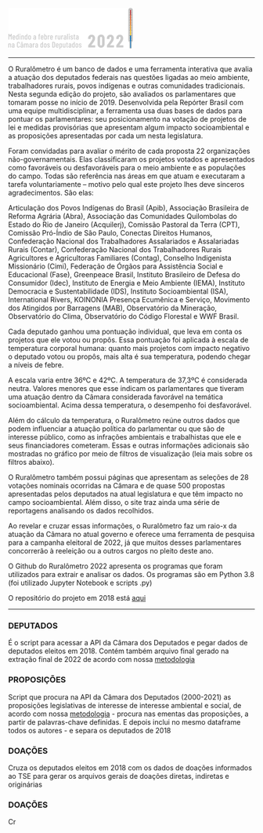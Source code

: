 [![Ruralômetro](doc/logo_g.png)](https://ruralometro2022.reporterbrasil.org.br/)

----
 O Ruralômetro é um banco de dados e uma ferramenta interativa que avalia a atuação dos deputados federais nas questões ligadas ao meio ambiente, trabalhadores rurais, povos indígenas e outras comunidades tradicionais. Nesta segunda edição do projeto, são avaliados os parlamentares que tomaram posse no início de 2019. Desenvolvida pela Repórter Brasil com uma equipe multidisciplinar, a ferramenta usa duas bases de dados para pontuar os parlamentares: seu posicionamento na votação de projetos de lei e medidas provisórias que apresentam algum impacto socioambiental e as proposições apresentadas por cada um nesta legislatura.

Foram convidadas para avaliar o mérito de cada proposta 22 organizações não-governamentais. Elas classificaram os projetos votados e apresentados como favoráveis ou desfavoráveis para o meio ambiente e as populações do campo. Todas são referência nas áreas em que atuam e executaram a tarefa voluntariamente – motivo pelo qual este projeto lhes deve sinceros agradecimentos. São elas:

Articulação dos Povos Indígenas do Brasil (Apib), Associação Brasileira de Reforma Agrária (Abra), Associação das Comunidades Quilombolas do Estado do Rio de Janeiro (Acquilerj), Comissão Pastoral da Terra (CPT), Comissão Pró-Índio de São Paulo, Conectas Direitos Humanos, Confederação Nacional dos Trabalhadores Assalariados e Assalariadas Rurais (Contar), Confederação Nacional dos Trabalhadores Rurais Agricultores e Agricultoras Familiares (Contag), Conselho Indigenista Missionário (Cimi), Federação de Órgãos para Assistência Social e Educacional (Fase), Greenpeace Brasil, Instituto Brasileiro de Defesa do Consumidor (Idec), Instituto de Energia e Meio Ambiente (IEMA), Instituto Democracia e Sustentabilidade (IDS), Instituto Socioambiental (ISA), International Rivers, KOINONIA Presença Ecumênica e Serviço, Movimento dos Atingidos por Barragens (MAB), Observatório da Mineração, Observatório do Clima, Observatório do Código Florestal e WWF Brasil.

Cada deputado ganhou uma pontuação individual, que leva em conta os projetos que ele votou ou propôs. Essa pontuação foi aplicada à escala de temperatura corporal humana: quanto mais projetos com impacto negativo o deputado votou ou propôs, mais alta é sua temperatura, podendo chegar a níveis de febre.

A escala varia entre 36ºC e 42ºC. A temperatura de 37,3ºC é considerada neutra. Valores menores que esse indicam os parlamentares que tiveram uma atuação dentro da Câmara considerada favorável na temática socioambiental. Acima dessa temperatura, o desempenho foi desfavorável.

Além do cálculo da temperatura, o Ruralômetro reúne outros dados que podem influenciar a atuação política do parlamentar ou que são de interesse público, como as infrações ambientais e trabalhistas que ele e seus financiadores cometeram. Essas e outras informações adicionais são mostradas no gráfico por meio de filtros de visualização (leia mais sobre os filtros abaixo).

O Ruralômetro também possui páginas que apresentam as seleções de 28 votações nominais ocorridas na Câmara e de quase 500 propostas apresentadas pelos deputados na atual legislatura e que têm impacto no campo socioambiental. Além disso, o site traz ainda uma série de reportagens analisando os dados recolhidos.

Ao revelar e cruzar essas informações, o Ruralômetro faz um raio-x da atuação da Câmara no atual governo e oferece uma ferramenta de pesquisa para a campanha eleitoral de 2022, já que muitos desses parlamentares concorrerão à reeleição ou a outros cargos no pleito deste ano. 

O Github do Ruralômetro 2022 apresenta os programas que foram utilizados para extrair e analisar os dados. Os programas são em Python 3.8 (foi utilizado Jupyter Notebook e scripts .py)

O repositório do projeto em 2018 está [aqui](https://github.com/Reporter-Brasil/Ruralometro)

----
 ### DEPUTADOS
É o script para acessar a API da Câmara dos Deputados e pegar dados de deputados eleitos em 2018. Contém também arquivo final gerado na extração final de 2022 de acordo com nossa [metodologia](https://ruralometro2022.reporterbrasil.org.br/metodologia)

### PROPOSIÇÕES
Script que procura na API da Câmara dos Deputados (2000-2021) as proposições legislativas de interesse de interesse ambiental e social, de acordo com nossa [metodologia](https://ruralometro2022.reporterbrasil.org.br/metodologia) - procura nas ementas das proposições, a partir de palavras-chave definidas. E depois inclui no mesmo dataframe todos os autores - e separa os deputados de 2018

### DOAÇÕES
Cruza os deputados eleitos em 2018 com os dados de doações informados ao TSE para gerar os arquivos gerais de doações diretas, indiretas e originárias

### DOAÇÕES
Cr
